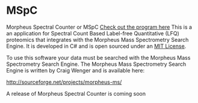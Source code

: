 MSpC
============

Morpheus Spectral Counter or MSpC
[Check out the program here](http://dcgemperline.github.io/Morpheus_SpC)
This is a an application for Spectral Count Based Label-free Quantitative (LFQ) proteomics that integrates with the Morpheus Mass Spectrometry Search Engine. It is developed in C# and is open sourced under an [MIT License](LICENSE.md).

To use this software your data must be searched with the Morpheus Mass Spectrometry Search Engine.
The Morpheus Mass Spectrometry Search Engine is written by Craig Wenger and is available here:

http://sourceforge.net/projects/morpheus-ms/

A release of Morpheus Spectral Counter is coming soon
